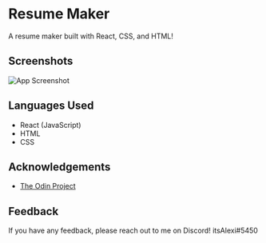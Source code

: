 
# Resume Maker

A resume maker built with React, CSS, and HTML!
## Screenshots

![App Screenshot](https://i.ibb.co/2Z7qvTV/image-2022-08-26-172139906.png)


## Languages Used

- React (JavaScript)
- HTML
- CSS

## Acknowledgements

 - [The Odin Project](https://www.theodinproject.com/lessons/node-path-javascript-cv-application)
 

## Feedback

If you have any feedback, please reach out to me on Discord!
itsAlexi#5450
